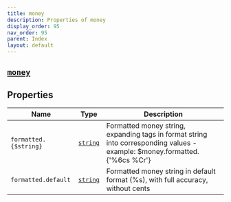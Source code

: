 ```yaml
---
title: money
description: Properties of money
display_order: 95
nav_order: 95
parent: Index
layout: default
---
```


##  [`money`](./money.html) 


## Properties

| Name | Type | Description |
|------|------|-------------|
| `formatted.{$string}` | [`string`](./string.html) | Formatted money string, expanding tags in format string into corresponding values - example: $money.formatted.{'%6cs %Cr'} |
| `formatted.default` | [`string`](./string.html) | Formatted money string in default format (%s), with full accuracy, without cents |



